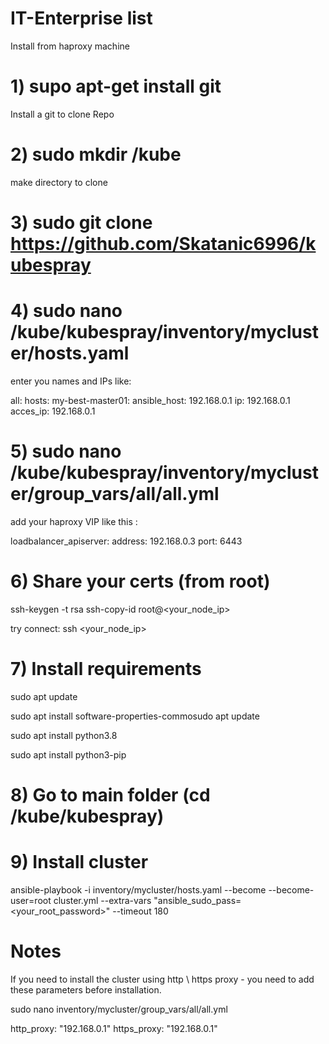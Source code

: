 # IT-Enterprise list
Install from haproxy machine

# 1) supo apt-get install git 
  Install a git to clone Repo

# 2) sudo mkdir /kube
  make directory to clone

# 3) sudo git clone https://github.com/Skatanic6996/kubespray

# 4) sudo nano /kube/kubespray/inventory/mycluster/hosts.yaml
  enter you names and IPs
  like:

all:
  hosts:
    my-best-master01:
      ansible_host: 192.168.0.1
      ip: 192.168.0.1
      acces_ip: 192.168.0.1

# 5) sudo nano /kube/kubespray/inventory/mycluster/group_vars/all/all.yml
  add your haproxy VIP like this :

loadbalancer_apiserver:
  address: 192.168.0.3
  port: 6443

# 6) Share your certs (from root)
ssh-keygen -t rsa
ssh-copy-id root@<your_node_ip>

try connect: ssh <your_node_ip>

# 7) Install requirements

sudo apt update 

sudo apt install software-properties-commosudo apt update 

sudo apt install python3.8 

sudo apt install python3-pip 

# 8) Go to main folder (cd /kube/kubespray)

# 9) Install cluster

ansible-playbook -i inventory/mycluster/hosts.yaml  --become --become-user=root cluster.yml --extra-vars "ansible_sudo_pass=<your_root_password>" --timeout 180




# Notes

If you need to install the cluster using http \ https proxy - you need to add these parameters before installation.

sudo nano inventory/mycluster/group_vars/all/all.yml

http_proxy: "192.168.0.1"
https_proxy: "192.168.0.1"